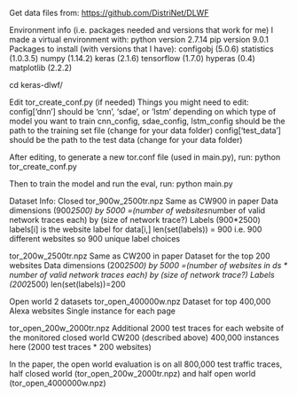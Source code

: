 Get data files from: https://github.com/DistriNet/DLWF

Environment info (i.e. packages needed and versions that work for me)
I made a virtual environment with:
python version 2.7.14
pip version 9.0.1
Packages to install (with versions that I have):
configobj (5.0.6)
statistics (1.0.3.5)
numpy (1.14.2)
keras (2.1.6)
tensorflow (1.7.0)
hyperas (0.4)
matplotlib (2.2.2)

cd keras-dlwf/

Edit tor_create_conf.py (if needed)
Things you might need to edit:
config[‘dnn’] should be ‘cnn’, ‘sdae’, or ’lstm’ depending on which type of model you want to train
cnn_config, sdae_config, lstm_config should be the path to the training set file (change for your data folder)
config[‘test_data’] should be the path to the test data (change for your data folder)

After editing, to generate a new tor.conf file (used in main.py), run:
python tor_create_conf.py

Then to train the model and run the eval, run:
python main.py


Dataset Info:
Closed
tor_900w_2500tr.npz
Same as CW900 in paper
Data dimensions (900*2500) by 5000
=(number of websites*number of valid network traces each) by (size of network trace?)
Labels
(900*2500)
labels[i] is the website label for data[i,]
len(set(labels)) = 900 i.e. 900 different websites so 900 unique label choices

tor_200w_2500tr.npz
Same as CW200 in paper
Dataset for the top 200 websites
Data dimensions (200*2500) by 5000
=(number of websites in ds * number of valid network traces each) by (size of network trace?)
Labels
(200*2500)
len(set(labels))=200

Open world
2 datasets
tor_open_400000w.npz
Dataset for top 400,000 Alexa websites
Single instance for each page

tor_open_200w_2000tr.npz
Additional 2000 test traces for each website of the monitored closed world CW200 (described above)
400,000 instances here (2000 test traces * 200 websites)

In the paper, the open world evaluation is on all 800,000 test traffic traces, half closed world (tor_open_200w_2000tr.npz) and half open world (tor_open_4000000w.npz)
